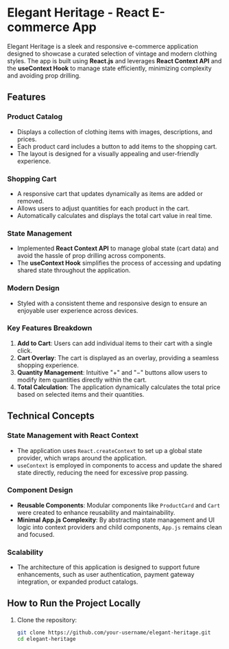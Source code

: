 # Elegant Heritage - React E-commerce App

Elegant Heritage is a sleek and responsive e-commerce application designed to showcase a curated selection of vintage and modern clothing styles. The app is built using **React.js** and leverages **React Context API** and the **useContext Hook** to manage state efficiently, minimizing complexity and avoiding prop drilling.

## Features

### Product Catalog

- Displays a collection of clothing items with images, descriptions, and prices.
- Each product card includes a button to add items to the shopping cart.
- The layout is designed for a visually appealing and user-friendly experience.

### Shopping Cart

- A responsive cart that updates dynamically as items are added or removed.
- Allows users to adjust quantities for each product in the cart.
- Automatically calculates and displays the total cart value in real time.

### State Management

- Implemented **React Context API** to manage global state (cart data) and avoid the hassle of prop drilling across components.
- The **useContext Hook** simplifies the process of accessing and updating shared state throughout the application.

### Modern Design

- Styled with a consistent theme and responsive design to ensure an enjoyable user experience across devices.

### Key Features Breakdown

1. **Add to Cart**: Users can add individual items to their cart with a single click.
2. **Cart Overlay**: The cart is displayed as an overlay, providing a seamless shopping experience.
3. **Quantity Management**: Intuitive "+" and "−" buttons allow users to modify item quantities directly within the cart.
4. **Total Calculation**: The application dynamically calculates the total price based on selected items and their quantities.

## Technical Concepts

### State Management with React Context

- The application uses `React.createContext` to set up a global state provider, which wraps around the application.
- `useContext` is employed in components to access and update the shared state directly, reducing the need for excessive prop passing.

### Component Design

- **Reusable Components**: Modular components like `ProductCard` and `Cart` were created to enhance reusability and maintainability.
- **Minimal App.js Complexity**: By abstracting state management and UI logic into context providers and child components, `App.js` remains clean and focused.

### Scalability

- The architecture of this application is designed to support future enhancements, such as user authentication, payment gateway integration, or expanded product catalogs.

## How to Run the Project Locally

1. Clone the repository:
   ```bash
   git clone https://github.com/your-username/elegant-heritage.git
   cd elegant-heritage
   ```
